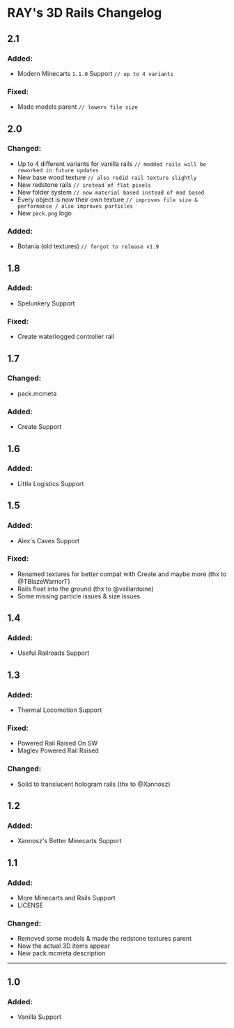 # RAY's 3D Rails Changelog

## 2.1

### Added:
- Modern Minecarts `1.1.0` Support `// up to 4 variants`

### Fixed:
- Made models parent `// lowers file size`

## 2.0

### Changed:
- Up to 4 different variants for vanilla rails `// modded rails will be reworked in future updates`
- New base wood texture `// also redid rail texture slightly`
- New redstone rails `// instead of flat pixels`
- New folder system `// now material based instead of mod based`
- Every object is now their own texture `// improves file size & performance / also improves particles`
- New `pack.png` logo

### Added:
- Botania (old textures) `// forgot to release v1.9`

## 1.8

### Added:
- Spelunkery Support

### Fixed:
- Create waterlogged controller rail

## 1.7

### Changed:
- pack.mcmeta

### Added:
- Create Support

## 1.6

### Added:
- Little Logistics Support

## 1.5

### Added:
- Alex's Caves Support

### Fixed:
- Renamed textures for better compat with Create and maybe more (thx to @TBlazeWarriorT)
- Rails float into the ground (thx to @vaillantoine)
- Some missing particle issues & size issues

## 1.4

### Added:
- Useful Railroads Support

## 1.3

### Added:
- Thermal Locomotion Support

### Fixed:
- Powered Rail Raised On SW
- Maglev Powered Rail Raised

### Changed:
- Solid to translucent hologram rails (thx to @Xannosz)

## 1.2

### Added:
- Xannosz's Better Minecarts Support

## 1.1

### Added:
- More Minecarts and Rails Support
- LICENSE

### Changed:
- Removed some models & made the redstone textures parent
- Now the actual 3D items appear
- New pack.mcmeta description

*****
## 1.0

### Added:
- Vanilla Support